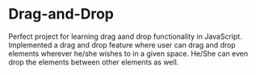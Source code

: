# Drag-and-Drop
Perfect project for learning drag aand drop functionality in JavaScript. Implemented a drag and drop feature where user can drag and drop elements wherever he/she wishes to in a given space. He/She can even drop the elements between other elements as well.
